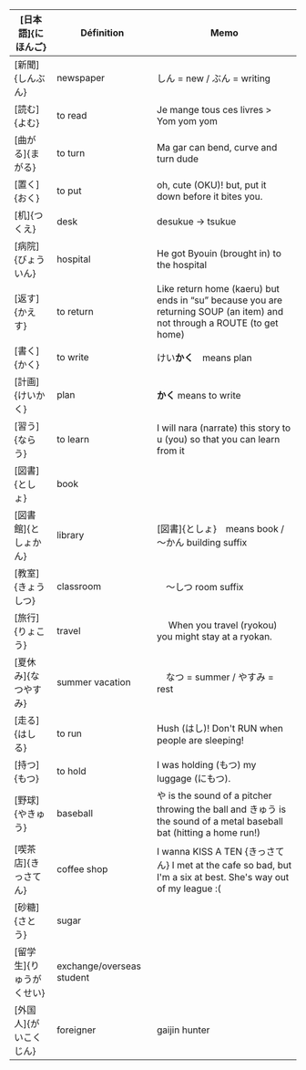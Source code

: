 | [日本語]{にほんご} | Définition | Memo |
| --- | --- | --- |
| [新聞]{しんぶん} | newspaper | しん = new / ぶん = writing |
| [読む]{よむ} | to read | Je mange tous ces livres > Yom yom yom |
| [曲がる]{まがる} | to turn | Ma gar can bend, curve and turn dude |
| [置く]{おく} | to put | oh, cute (OKU)! but, put it down before it bites you. |
| [机]{つくえ} | desk | desukue -> tsukue |
| [病院]{びょういん} | hospital | He got Byouin (brought in) to the hospital |
| [返す]{かえす} | to return | Like return home (kaeru) but ends in “su” because you are returning SOUP (an item) and not through a ROUTE (to get home) |
| [書く]{かく} | to write | けい**かく**　means plan |
| [計画]{けいかく} | plan | **かく** means to write |
| [習う]{ならう} | to learn | I will nara (narrate) this story to u (you) so that you can learn from it |
| [図書]{としょ} | book |  |
| [図書館]{としょかん} | library | [図書]{としょ}　means book / ～かん building suffix |
| [教室]{きょうしつ} | classroom | 　～しつ room suffix |
| [旅行]{りょこう} | travel | 　 When you travel (ryokou) you might stay at a ryokan. |
| [夏休み]{なつやすみ} | summer vacation | 　なつ = summer / やすみ = rest |
| [走る]{はしる} | to run | Hush (はし)! Don't RUN when people are sleeping! |
| [持つ]{もつ} | to hold | I was holding (もつ) my luggage (にもつ). |
| [野球]{やきゅう} | baseball | や is the sound of a pitcher throwing the ball and きゅう is the sound of a metal baseball bat (hitting a home run!) |
| [喫茶店]{きっさてん} | coffee shop | I wanna KISS A TEN {きっさてん} I met at the cafe so bad, but I'm a six at best. She's way out of my league :( |
| [砂糖]{さとう} | sugar |  |
| [留学生]{りゅうがくせい} | exchange/overseas student |  |
| [外国人]{がいこくじん} | foreigner | gaijin hunter |
